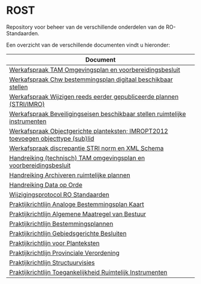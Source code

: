 # ROST
Repository voor beheer van de verschillende onderdelen van de RO-Standaarden.

Een overzicht van de verschillende documenten vindt u hieronder:

| Document                                                                                                                       |  
|--------------------------------------------------------------------------------------------------------------------------------|  
| [Werkafspraak TAM Omgevingsplan en voorbereidingsbesluit](https://geonovum.github.io/ROST/waTAMopvbb/)                         |
| [Werkafspraak Chw bestemmingsplan digitaal beschikbaar stellen](https://geonovum.github.io/ROST/waCHWbp/)                      |  
| [Werkafspraak Wijzigen reeds eerder gepubliceerde plannen (STRI/IMRO)](https://geonovum.github.io/ROST/waSTRIIMRO/)            |  
| [Werkafspraak Beveiligingseisen beschikbaar stellen ruimtelijke instrumenten](https://geonovum.github.io/ROST/waBEVRP/)        |
| [Werkafspraak Objectgerichte planteksten; IMROPT2012 toevoegen objecttype (sub)lid](https://geonovum.github.io/ROST/waIMROPT/) |
| [Werkafspraak discrepantie STRI norm en XML Schema](https://geonovum.github.io/ROST/waSTRIxml/)                                |
| [Handreiking (technisch) TAM omgevingsplan en voorbereidingsbesluit](https://geonovum.github.io/ROST/HRTAMopvbb/)  |
| [Handreiking Archiveren ruimtelijke plannen](https://geonovum.github.io/ROST/HRARP/)                                           |  
| [Handreiking Data op Orde](https://geonovum.github.io/ROST/HRDoO/)                                                             |  
| [Wijzigingsprotocol RO Standaarden](https://geonovum.github.io/ROST/HRWIJZPROT/)                                               |  
| [Praktijkrichtlijn Analoge Bestemmingsplan Kaart](https://geonovum.github.io/ROST/PRABPK/)                                     |  
| [Praktijkrichtlijn Algemene Maatregel van Bestuur](https://geonovum.github.io/ROST/PRAMvB/)                                    |  
| [Praktijkrichtlijn Bestemmingsplannen](https://geonovum.github.io/ROST/PRAMvB/)                                                |  
| [Praktijkrichtlijn Gebiedsgerichte Besluiten](https://geonovum.github.io/ROST/PRGB/)                                           |  
| [Praktijkrichtlijn voor Planteksten](https://geonovum.github.io/ROST/PRPT/)                                                    |  
| [Praktijkrichtlijn Provinciale Verordening](https://geonovum.github.io/ROST/PRPV/)                                             |  
| [Praktijkrichtlijn Structuurvisies](https://geonovum.github.io/ROST/PRSV/)                                                     |  
| [Praktijkrichtlijn Toegankelijkheid Ruimtelijk Instrumenten](https://geonovum.github.io/ROST/PRTRI/)                           |  


